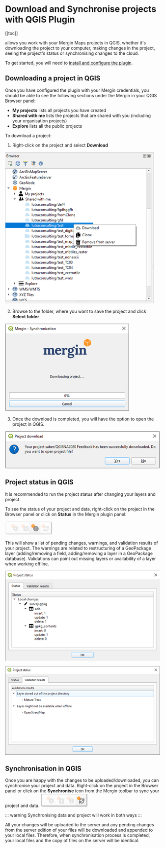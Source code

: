 # Download and Synchronise projects with QGIS Plugin
[[toc]]

<QGISPluginName /> allows you work with your Mergin Maps projects in QGIS, whether it's downloading the project to your computer, making changes in the project, seeing the project's status or synchronising changes to the cloud. 

To get started, you will need to [install and configure the plugin](../setup/install-mergin-maps-plugin-for-qgis/index.md).

## Downloading a project in QGIS

Once you have configured the plugin with your Mergin credentials, you should be able to see the following sections under the Mergin in your QGIS Browser panel:

- **My projects** lists all projects you have created
- **Shared with me** lists the projects that are shared with you (including your organisation projects)
- **Explore** lists all the public projects

To download a project:

1. Right-click on the project and select **Download**

![](./download.png)

2. Browse to the folder, where you want to save the project and click **Select folder**

![](./download-progress.png)

3. Once the download is completed, you will have the option to open the project in QGIS.

![](./download-open.png)


## Project status in QGIS

It is recommended to run the project status after changing your layers and project.

To see the status of your project and data, right-click on the project in the Browser panel or click on **Status** in the Mergin plugin panel:

![](./sync-status-toolbar.png)

This will show a list of pending changes, warnings, and validation results of your project. The warnings are related to restructuring of a GeoPackage layer (adding/removing a field, adding/removing a layer in a GeoPackage database). Validations can point out missing layers or availability of a layer when working offline.

![](./mergin_plugin_validation_1.png)

![](./mergin_plugin_validation_2.png)


## Synchronisation in QGIS

Once you are happy with the changes to be uploaded/downloaded, you can synchronise your project and data. Right-click on the project in the Browser panel or click on the **Synchronise** icon from the Mergin toolbar to sync your project and data.
![](./sync-toolbar.png)

::: warning
Synchronising data and project will work in both ways
:::

All your changes will be uploaded to the server and any pending changes from the server edition of your files will be downloaded and appended to your local files. Therefore, when synchronisation process is completed, your local files and the copy of files on the server will be identical.
